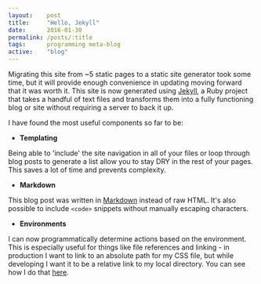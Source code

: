 ```yaml
---
layout:    post
title:     "Hello, Jekyll"
date:      2016-01-30
permalink: /posts/:title
tags:      programming meta-blog
active:    "blog"
---
```


Migrating this site from ~5 static pages to a static site generator took some time, but it will provide enough convenience in updating moving forward that it was worth it. This site is now generated using [Jekyll](https://jekyllrb.com/), a Ruby project that takes a handful of text files and transforms them into a fully functioning blog or site without requiring a server to back it up.

I have found the most useful components so far to be:

* **Templating**

Being able to 'include' the site navigation in all of your files or loop through blog posts to generate a list allow you to stay DRY in the rest of your pages. This saves a lot of time and prevents complexity. 

* **Markdown**

This blog post was written in [Markdown](https://daringfireball.net/projects/markdown/) instead of raw HTML. It's also possible to include `<code>` snippets without manually escaping characters.

* **Environments**

I can now programmatically determine actions based on the environment. This is especially useful for things like file references and linking - in production I want to link to an absolute path for my CSS file, but while developing I want it to be a relative link to my local directory. You can see how I do that [here]().

<div class="line"></div>
